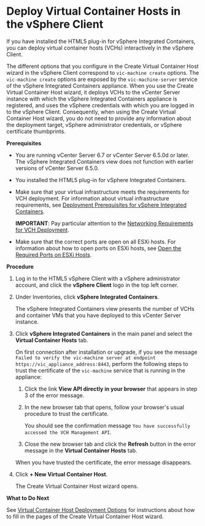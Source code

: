 # Deploy Virtual Container Hosts in the vSphere Client #

If you have installed the HTML5 plug-in for vSphere Integrated Containers, you can deploy virtual container hosts (VCHs) interactively in the vSphere Client.

The different options that you configure in the Create Virtual Container Host wizard in the vSphere Client correspond to `vic-machine create` options. The `vic-machine create` options are exposed by the `vic-machine-server` service of the vSphere Integrated Containers appliance. When you use the Create Virtual Container Host wizard, it deploys VCHs to the vCenter Server instance with which the vSphere Integrated Containers appliance is registered, and uses the vSphere credentials with which you are logged in to the vSphere Client. Consequently, when using the Create Virtual Container Host wizard, you do not need to provide any information about the deployment target, vSphere administrator credentials, or vSphere certificate thumbprints.

**Prerequisites**

- You are running vCenter Server 6.7 or vCenter Server 6.5.0d or later. The vSphere Integrated Containers view does not function with earlier versions of vCenter Server 6.5.0.
- You installed the HTML5 plug-in for vSphere Integrated Containers.
- Make sure that your virtual infrastructure meets the requirements for VCH deployment. For information about virtual infrastructure requirements, see [Deployment Prerequisites for vSphere Integrated Containers](vic_installation_prereqs.md). 

    **IMPORTANT**: Pay particular attention to the [Networking Requirements for VCH Deployment](vic_installation_prereqs.md#vchnetworkreqs).
- Make sure that the correct ports are open on all ESXi hosts. For information about how to open ports on ESXi hosts, see [Open the Required Ports on ESXi Hosts](open_ports_on_hosts.md).

**Procedure**

1. Log in to the HTML5 vSphere Client with a vSphere administrator account, and click the **vSphere Client** logo in the top left corner.
2. Under Inventories, click **vSphere Integrated Containers**.

    The vSphere Integrated Containers view presents the number of VCHs and container VMs that you have deployed to this vCenter Server instance.

3. Click **vSphere Integrated Containers** in the main panel and select the **Virtual Container Hosts** tab. 

    On first connection after installation or upgrade, if you see the message <code>Failed to verify the vic-machine server at endpoint https://vic_appliance_address:8443</code>, perform the following steps to trust the certificate of the `vic-machine` service that is running in the appliance: 

    1. Click the link **View API directly in your browser** that appears in step 3 of the error message.  
    2. In the new browser tab that opens, follow your browser's usual procedure to trust the certificate. 
    
        You should see the confirmation message `You have successfully accessed the VCH Management API`.

    3. Close the new browser tab and click the **Refresh** button in the error message in the **Virtual Container Hosts** tab.
    
    When you have trusted the certificate, the error message disappears.

4. Click **+ New Virtual Container Host**.

    The Create Virtual Container Host wizard opens.

**What to Do Next**

See [Virtual Container Host Deployment Options](vch_deployment_options.md) for instructions about how to fill in the pages of the Create Virtual Container Host wizard.